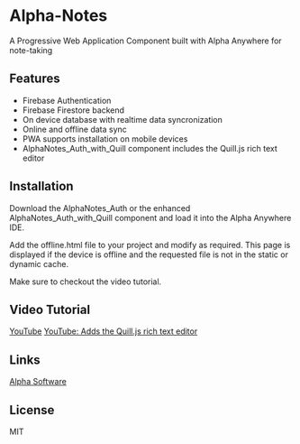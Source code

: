 # Alpha-Notes
A Progressive Web Application Component built with Alpha Anywhere for note-taking

## Features
- Firebase Authentication
- Firebase Firestore backend
- On device database with realtime data syncronization 
- Online and offline data sync
- PWA supports installation on mobile devices 
- AlphaNotes_Auth_with_Quill component includes the Quill.js rich text editor

## Installation
Download the AlphaNotes_Auth or the enhanced AlphaNotes_Auth_with_Quill component and load it into the Alpha Anywhere IDE.

Add the offline.html file to your project and modify as required. This page is displayed if the device is offline and the requested file is not in the static or dynamic cache.

Make sure to checkout the video tutorial.

## Video Tutorial
[YouTube](https://youtu.be/BciIq1x2PwU)
[YouTube: Adds the Quill.js rich text editor](https://youtu.be/xyXXlVakAvs?si=aGrrE41EqWuoQ_uX)

## Links
[Alpha Software](https://alphasoftware.com)

## License
MIT

